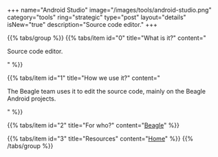 +++
name="Android Studio"
image="/images/tools/android-studio.png"
category="tools"
ring="strategic"
type="post"
layout="details"
isNew="true"
description="Source code editor."
+++

{{% tabs/group %}}
  {{% tabs/item id="0" title="What is it?" content="<p>Source code editor.</p>" %}}
  
  {{% tabs/item id="1" title="How we use it?" content="<p>The Beagle team uses it to edit the source code, mainly on the Beagle Android projects.</p>" %}}
  
  {{% tabs/item id="2" title="For who?" content="<a href='https://usebeagle.io/' target='_blank'>Beagle</a>" %}}

  {{% tabs/item id="3" title="Resources" content="<a href='https://developer.android.com/studio' target='_blank'>Home</a>" %}}
{{% /tabs/group %}}